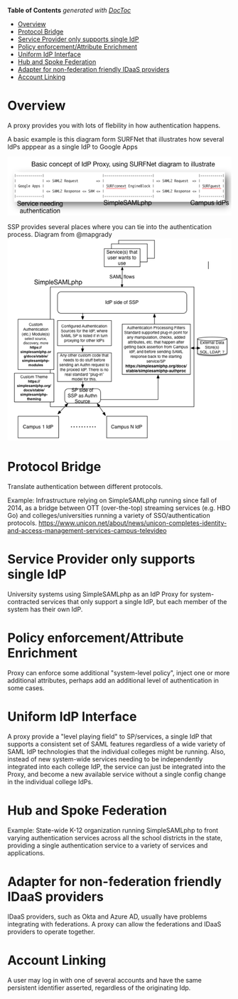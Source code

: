 <!-- START doctoc generated TOC please keep comment here to allow auto update -->
<!-- DON'T EDIT THIS SECTION, INSTEAD RE-RUN doctoc TO UPDATE -->
**Table of Contents**  *generated with [DocToc](https://github.com/thlorenz/doctoc)*

- [Overview](#overview)
- [Protocol Bridge](#protocol-bridge)
- [Service Provider only supports single IdP](#service-provider-only-supports-single-idp)
- [Policy enforcement/Attribute Enrichment](#policy-enforcementattribute-enrichment)
- [Uniform IdP Interface](#uniform-idp-interface)
- [Hub and Spoke Federation](#hub-and-spoke-federation)
- [Adapter for non-federation friendly IDaaS providers](#adapter-for-non-federation-friendly-idaas-providers)
- [Account Linking](#account-linking)

<!-- END doctoc generated TOC please keep comment here to allow auto update -->

# Overview

A proxy provides you with lots of flebility in how authentication happens.

A basic example is this diagram form SURFNet that illustrates how several IdPs apppear as a single IdP to Google Apps

![Basic Concept](./img/basic-concept.png)

SSP provides several places where you can tie into the authentication process. Diagram from @mapgrady
![SSP Proxy](./img/ssp-proxy.png)

 
# Protocol Bridge
 
Translate authentication between different protocols.
 
Example: Infrastructure relying on SimpleSAMLphp running since fall of 2014, as a bridge between OTT (over-the-top) streaming services (e.g. HBO Go) and colleges/universities running a variety of SSO/authentication protocols.
     https://www.unicon.net/about/news/unicon-completes-identity-and-access-management-services-campus-televideo

# Service Provider only supports single IdP

University systems using SimpleSAMLphp as an IdP Proxy for system-contracted services that only support a single IdP, but each member of the system has their own IdP.

# Policy enforcement/Attribute Enrichment

Proxy can enforce some additional "system-level policy", inject one or more additional attributes, perhaps add an additional level of authentication in some cases.

# Uniform IdP Interface

A proxy provide a "level playing field" to SP/services, a single IdP that supports a consistent set of SAML features regardless of a wide variety of SAML IdP technologies that the individual colleges might be running. Also, instead of new system-wide services needing to be independently integrated into each college IdP, the service can just be integrated into the Proxy, and become a new available service without a single config change in the individual college IdPs.

# Hub and Spoke Federation

Example: State-wide K-12 organization running SimpleSAMLphp to front varying authentication services across all the school districts in the state, providing a single authentication service to a variety of services and applications.

# Adapter for non-federation friendly IDaaS providers

IDaaS providers, such as Okta and Azure AD, usually have problems integrating with federations. A proxy can allow
the federations and IDaaS providers to operate together.

# Account Linking

A user may log in with one of several accounts and have the same persistent identifier asserted, regardless of the originating Idp.